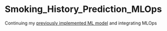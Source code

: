 # Smoking_History_Prediction_MLOps
Continuing my [previously implemented ML model](https://github.com/SudhanshuGulhane/Stock-Price-Prediction) and integrating MLOps
